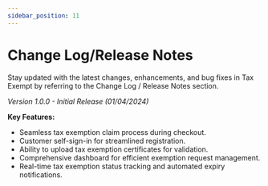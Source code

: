 ```yaml
---
sidebar_position: 11
---
```


# Change Log/Release Notes
Stay updated with the latest changes, enhancements, and bug fixes in Tax Exempt by referring to the Change Log / Release Notes section.

*Version 1.0.0 - Initial Release (01/04/2024)*

**Key Features:**

- Seamless tax exemption claim process during checkout. 
- Customer self-sign-in for streamlined registration. 
- Ability to upload tax exemption certificates for validation. 
- Comprehensive dashboard for efficient exemption request management. 
- Real-time tax exemption status tracking and automated expiry notifications. 
